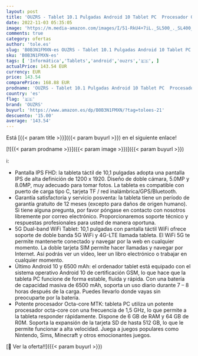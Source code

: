 ```yaml
---
layout: post
title: 'OUZRS - Tablet 10.1 Pulgadas Android 10 Tablet PC  Procesador Octa-Core  6GB + 64GB  Ampliable a 512GB   1200 * 1920 HD IPS  4G LTE + 5G WiFi  6500mAh  OTG/GPS/FM/Bluetooth/Type-C/Teclado Táctil - Plata'
date: 2022-11-03 05:35:05
image: 'https://m.media-amazon.com/images/I/51-RkU4+7iL._SL500_._SL400_.jpg'
comments: true
category: ofertas
author: 'tole.es'
slug: 'B0B3N1FMXN-es OUZRS - Tablet 10.1 Pulgadas Android 10 Tablet PC...'
sku: 'B0B3N1FMXN-es'
tags: [ 'Informática','Tablets','android','ouzrs','🇪🇸', ]
actualPrice: 143.54 EUR
currency: EUR
price: 143.54
comparePrice: 168.88 EUR
prodname: 'OUZRS - Tablet 10.1 Pulgadas Android 10 Tablet PC  Procesador Octa-Core  6GB + 64GB  Ampliable a 512GB   1200 * 1920 HD IPS  4G LTE + 5G WiFi  6500mAh  OTG/GPS/FM/Bluetooth/Type-C/Teclado Táctil - Plata'
country: 'es'
flag: '🇪🇸'
brand: 'OUZRS'
buyurl: 'https://www.amazon.es/dp/B0B3N1FMXN/?tag=tolees-21'
descuento: '15.00'
average: '143.54'
---
```


Está [{{< param title >}}]({{< param buyurl >}}) en el siguiente enlace!

[![{{< param prodname >}}]({{< param image >}})]({{< param buyurl >}})

ℹ️:

- Pantalla IPS FHD: la tableta táctil de 10,1 pulgadas adopta una pantalla IPS de alta definición de 1200 x 1920. Diseño de doble cámara, 5.0MP y 8.0MP, muy adecuado para tomar fotos. La tableta es compatible con puerto de carga tipo C, tarjeta TF / red inalámbrica/GPS/Bluetooth.
- Garantía satisfactoria y servicio posventa: la tableta tiene un período de garantía gratuito de 12 meses (excepto para daños de origen humano). Si tiene alguna pregunta, por favor póngase en contacto con nosotros libremente por correo electrónico. Proporcionaremos soporte técnico y respuestas profesionales para usted de manera oportuna.
- 5G Dual-band WiFi Tablet: 10,1 pulgadas con pantalla táctil WiFi ofrece soporte de doble banda 5G WiFi y 4G-LTE llamada tableta. El WiFi 5G te permite mantenerte conectado y navegar por la web en cualquier momento. La doble tarjeta SIM permite hacer llamadas y navegar por Internet. Así podrás ver un vídeo, leer un libro electrónico o trabajar en cualquier momento.
- Último Android 10 y 6500 mAh: el ordenador tablet está equipado con el sistema operativo Android 10 de certificación GSM, lo que hace que la tableta PC funcione de forma estable, fluida y rápida. Con una batería de capacidad masiva de 6500 mAh, soporta un uso diario durante 7 – 8 horas después de la carga. Puedes llevarlo donde vayas sin preocuparte por la batería.
- Potente procesador Octa-core MTK: tableta PC utiliza un potente procesador octa-core con una frecuencia de 1,5 GHz, lo que permite a la tableta responder rápidamente. Dispone de 6 GB de RAM y 64 GB de R0M. Soporta la expansión de la tarjeta SD de hasta 512 GB, lo que le permite funcionar a alta velocidad. Juega a juegos populares como Nintendo, Sims, Minecraft y otros emocionantes juegos.

[🛒 Ver la oferta!!]({{< param buyurl >}})
